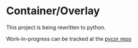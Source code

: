 # Container/Overlay
This project is being rewritten to python.

Work-in-progress can be tracked at the [pycor repo](https://github.com/Jayfrown/pycor)
